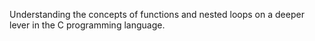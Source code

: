 Understanding the concepts of functions and nested loops on a deeper lever in the C programming language.
